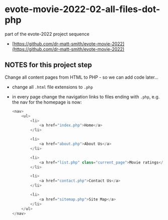 # evote-movie-2022-02-all-files-dot-php

part of the evote-2022 project sequence

- [https://github.com/dr-matt-smith/evote-movie-2022](https://github.com/dr-matt-smith/evote-movie-2022)


## NOTES for this project step

Change all content pages from HTML to PHP - so we can add code later...


- change all `.html` file extensions to `.php`

- in every page change the navigation links to files ending with `.php`, e.g. the nav for the homepage is now:

  ```php
  <nav>
      <ul>
          <li>
              <a href="index.php">Home</a>
          </li>

          <li>
              <a href="about.php">About Us</a>
          </li>

          <li>
              <a href="list.php" class="current_page">Movie ratings</a>
          </li>

          <li>
              <a href="contact.php">Contact Us</a>
          </li>

          <li>
              <a href="sitemap.php">Site Map</a>
          </li>
      </ul>
  </nav>
  ```

